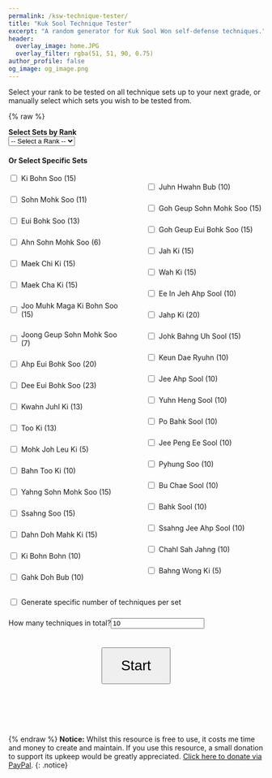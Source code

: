 ```yaml
---
permalink: /ksw-technique-tester/
title: "Kuk Sool Technique Tester"
excerpt: "A random generator for Kuk Sool Won self-defense techniques."
header:
  overlay_image: home.JPG
  overlay_filter: rgba(51, 51, 90, 0.75)
author_profile: false
og_image: og_image.png
---
```

Select your rank to be tested on all technique sets up to your next grade, or manually select which sets you wish to be tested from.

{% raw %}
<style>
  .correct {
    color: green;
    font-weight: bold;
  }

  .incorrect {
    color: red;
    font-weight: bold;
  }

  .inline-label {
    display: flex;
    align-items: center;
    margin-bottom: 5px;
  }

  #output {
    margin: 30px 0;
    font-size: 2.2em;
    font-weight: bold;
    text-align: center;
    min-height: 40px;
  }
  
  #feedback-buttons {
    display: flex;
    justify-content: center;       /* Center items horizontally */
    align-items: center;           /* Align vertically (optional) */
    gap: 20px;                     /* Space between buttons */
    margin: 30px auto;             /* Center container and add spacing */
    width: 100%;                   /* Ensure container takes full width */
    max-width: 100%;               /* Prevent accidental constraining */
    box-sizing: border-box;        /* Consistent layout behavior */
  }

  #feedback-buttons button {
    font-size: 3em;
    padding: 20px 30px;
    cursor: pointer;
  }

  #summary {
    margin-top: 30px;
    font-size: 1.2em;
  }

  input[type="radio"],
  input[type="checkbox"] {
    margin-right: 8px;
  }
  
  #start-button {
    display: block;
    font-size: 2em;
    padding: 18px 36px;
    cursor: pointer;
    margin: 20px auto;
  }

  .form-section {
    margin-bottom: 20px;
  }
  
  .checkbox-grid {
    column-count: 2;
    column-gap: 40px;
    max-width: 100%;
  }
  
  .checkbox-grid label {
    display: flex;                /* Keep checkbox + text on same line */
    align-items: center;
    break-inside: avoid;         /* Prevent splitting across columns */
    margin-bottom: 6px;
  }
  
  /* Mobile: switch to 1 column below 600px */
  @media screen and (max-width: 600px) {
    .checkbox-grid {
      column-count: 1;
    }
  }
</style>

<div class="form-section">
  <label for="categorySelect"><strong>Select Sets by Rank</strong></label><br>
  <select id="categorySelect">
    <option value="">-- Select a Rank --</option>
    <option value="white">White Belt</option>
    <option value="yellow">Yellow Belt</option>
    <option value="blue">Blue Belt</option>
    <option value="red">Red Belt</option>
    <option value="brown">Brown Belt</option>
    <option value="dbn">Dahn Bo Nim</option>
    <option value="jkn">Jo Kyo Nim</option>
    <option value="ksn">Kyo Sa Nim</option>
    <option value="psbn">Pu Sa Bum Nim</option>
    <option value="sbn">Sa Bum Nim</option>
  </select>
</div>

<div class="form-section">
  <strong>Or Select Specific Sets</strong><br><br>
  <div class="checkbox-grid">
      <label class="inline-label"><input type="checkbox" class="item" data-limit="15" value="Ki Bohn Soo"> Ki Bohn Soo (15)</label><br>
      <label class="inline-label"><input type="checkbox" class="item" data-limit="11" value="Sohn Mohk Soo"> Sohn Mohk Soo (11)</label><br>
      <label class="inline-label"><input type="checkbox" class="item" data-limit="13" value="Eui Bohk Soo"> Eui Bohk Soo (13)</label><br>
      <label class="inline-label"><input type="checkbox" class="item" data-limit="6" value="Ahn Sohn Mohk Soo"> Ahn Sohn Mohk Soo (6)</label><br>
      <label class="inline-label"><input type="checkbox" class="item" data-limit="15" value="Maek Chi Ki"> Maek Chi Ki (15)</label><br>
      <label class="inline-label"><input type="checkbox" class="item" data-limit="15" value="Maek Cha Ki"> Maek Cha Ki (15)</label><br>
      <label class="inline-label"><input type="checkbox" class="item" data-limit="15" value="Joo Muhk Maga Ki Bohn Soo"> Joo Muhk Maga Ki Bohn Soo (15)</label><br>
      <label class="inline-label"><input type="checkbox" class="item" data-limit="7" value="Joong Geup Sohn Mohk Soo"> Joong Geup Sohn Mohk Soo (7)</label><br>
      <label class="inline-label"><input type="checkbox" class="item" data-limit="20" value="Ahp Eui Bohk Soo"> Ahp Eui Bohk Soo (20)</label><br>
      <label class="inline-label"><input type="checkbox" class="item" data-limit="23" value="Dee Eui Bohk Soo"> Dee Eui Bohk Soo (23)</label><br>
      <label class="inline-label"><input type="checkbox" class="item" data-limit="13" value="Kwahn Juhl Ki"> Kwahn Juhl Ki (13)</label><br>
      <label class="inline-label"><input type="checkbox" class="item" data-limit="13" value="Too Ki"> Too Ki (13)</label><br>
      <label class="inline-label"><input type="checkbox" class="item" data-limit="5" value="Mohk Joh Leu Ki"> Mohk Joh Leu Ki (5)</label><br>
      <label class="inline-label"><input type="checkbox" class="item" data-limit="10" value="Bahn Too Ki"> Bahn Too Ki (10)</label><br>
      <label class="inline-label"><input type="checkbox" class="item" data-limit="15" value="Yahng Sohn Mohk Soo"> Yahng Sohn Mohk Soo (15)</label><br>
      <label class="inline-label"><input type="checkbox" class="item" data-limit="15" value="Ssahng Soo"> Ssahng Soo (15)</label><br>
      <label class="inline-label"><input type="checkbox" class="item" data-limit="15" value="Dahn Doh Mahk Ki"> Dahn Doh Mahk Ki (15)</label><br>
      <label class="inline-label"><input type="checkbox" class="item" data-limit="10" value="Ki Bohn Bohn"> Ki Bohn Bohn (10)</label><br>
      <label class="inline-label"><input type="checkbox" class="item" data-limit="10" value="Gahk Doh Bub"> Gahk Doh Bub (10)</label><br>
      <label class="inline-label"><input type="checkbox" class="item" data-limit="10" value="Juhn Hwahn Bub"> Juhn Hwahn Bub (10)</label><br>
      <label class="inline-label"><input type="checkbox" class="item" data-limit="15" value="Goh Geup Sohn Mohk Soo"> Goh Geup Sohn Mohk Soo (15)</label><br>
      <label class="inline-label"><input type="checkbox" class="item" data-limit="15" value="Goh Geup Eui Bohk Soo"> Goh Geup Eui Bohk Soo (15)</label><br>
      <label class="inline-label"><input type="checkbox" class="item" data-limit="15" value="Jah Ki"> Jah Ki (15)</label><br>
      <label class="inline-label"><input type="checkbox" class="item" data-limit="15" value="Wah Ki"> Wah Ki (15)</label><br>
      <label class="inline-label"><input type="checkbox" class="item" data-limit="10" value="Ee In Jeh Ahp Sool"> Ee In Jeh Ahp Sool (10)</label><br>
      <label class="inline-label"><input type="checkbox" class="item" data-limit="20" value="Jahp Ki"> Jahp Ki (20)</label><br>
      <label class="inline-label"><input type="checkbox" class="item" data-limit="15" value="Johk Bahng Uh Sool"> Johk Bahng Uh Sool (15)</label><br>
      <label class="inline-label"><input type="checkbox" class="item" data-limit="10" value="Keun Dae Ryuhn"> Keun Dae Ryuhn (10)</label><br>
      <label class="inline-label"><input type="checkbox" class="item" data-limit="10" value="Jee Ahp Sool"> Jee Ahp Sool (10)</label><br>
      <label class="inline-label"><input type="checkbox" class="item" data-limit="10" value="Yuhn Heng Sool"> Yuhn Heng Sool (10)</label><br>
      <label class="inline-label"><input type="checkbox" class="item" data-limit="10" value="Po Bahk Sool"> Po Bahk Sool (10)</label><br>
      <label class="inline-label"><input type="checkbox" class="item" data-limit="10" value="Jee Peng Ee Sool"> Jee Peng Ee Sool (10)</label><br>
      <label class="inline-label"><input type="checkbox" class="item" data-limit="10" value="Pyhung Soo"> Pyhung Soo (10)</label><br>
      <label class="inline-label"><input type="checkbox" class="item" data-limit="10" value="Bu Chae Sool"> Bu Chae Sool (10)</label><br>
      <label class="inline-label"><input type="checkbox" class="item" data-limit="10" value="Bahk Sool"> Bahk Sool (10)</label><br>
      <label class="inline-label"><input type="checkbox" class="item" data-limit="10" value="Ssahng Jee Ahp Sool"> Ssahng Jee Ahp Sool (10)</label><br>
      <label class="inline-label"><input type="checkbox" class="item" data-limit="10" value="Chahl Sah Jahng"> Chahl Sah Jahng (10)</label><br>
      <label class="inline-label"><input type="checkbox" class="item" data-limit="5" value="Bahng Wong Ki"> Bahng Wong Ki (5)</label><br>
  </div>
</div>

<div class="form-section">
  <label class="inline-label"><input type="checkbox" id="perItemMode" onclick="togglePerItemInput()"> Generate specific number of techniques per set</label><br>
  <div id="singleCountInput">
    <label>How many techniques in total?<input type="number" id="numberToGenerate" min="1" value="10"></label>
  </div>
  <div id="perItemInputs" style="display:none;">
    <label>How many techniques per selected set? <input type="number" id="perItemCount" min="1" value="2"></label>
    <label class="inline-label"><input type="checkbox" id="randomOrder"> Randomise order of sets</label>
  </div>
  <br>
  <button id="start-button" onclick="startGeneration()">Start</button>
</div>

<div id="output"></div>

<div id="feedback-buttons" style="text-align: center; display: none;">
  <button onclick="rateItem('correct')">👍</button>
  <button onclick="rateItem('incorrect')">👎</button>
</div>

<div id="summary"></div>

<script>
  const categoryMap = {
    white: ['Ki Bohn Soo'],
    yellow: ['white', 'Sohn Mohk Soo'],
    blue: ['yellow', 'Eui Bohk Soo'],
    red: ['blue', 'Ahn Sohn Mohk Soo', 'Maek Chi Ki'],
    brown: ['red', 'Maek Cha Ki', 'Joo Muhk Maga Ki Bohn Soo'],
    dbn: ['brown', 'Joong Geup Sohn Mohk Soo', 'Ahp Eui Bohk Soo', 'Dee Eui Bohk Soo', 'Kwahn Juhl Ki', 'Too Ki', 'Mohk Joh Leu Ki', 'Bahn Too Ki', 'Yahng Sohn Mohk Soo', 'Ssahng Soo', 'Dahn Doh Mahk Ki'],
    jkn: ['dbn', 'Ki Bohn Bohn', 'Gahk Doh Bub', 'Juhn Hwahn Bub', 'Goh Geup Sohn Mohk Soo', 'Goh Geup Eui Bohk Soo', 'Jah Ki', 'Wah Ki', 'Ee In Jeh Ahp Sool', 'Jahp Ki', 'Johk Bahng Uh Sool', 'Keun Dae Ryuhn'],
    ksn: ['jkn', 'Jee Ahp Sool', 'Yuhn Heng Sool', 'Po Bahk Sool','Jee Peng Ee Sool'],
    psbn: ['ksn', 'Pyhung Soo', 'Bu Chae Sool', 'Bahk Sool'],
    sbn: ['psbn','Ssahng Jee Ahp Sool', 'Chahl Sah Jahng', 'Bahng Wong Ki']
  };

  function expandCategory(cat, visited = new Set()) {
    if (visited.has(cat)) return [];
    visited.add(cat);
    if (!categoryMap[cat]) return [cat];
    return categoryMap[cat].flatMap(sub => expandCategory(sub, visited));
  }

  function togglePerItemInput() {
    const isPer = document.getElementById('perItemMode').checked;
    document.getElementById('perItemInputs').style.display = isPer ? 'block' : 'none';
    document.getElementById('singleCountInput').style.display = isPer ? 'none' : 'block';
  }

  function gatherSelectedItems() {
    const cat = document.querySelector('input[name="category"]:checked');
    if (cat) return expandCategory(cat.dataset.category);
    return Array.from(document.querySelectorAll('.item:checked')).map(cb => cb.value);
  }

  function buildTechniqueList(sets, count, perMode) {
    const list = [];

    if (perMode) {
      sets.forEach(setName => {
        const checkbox = document.querySelector(`.item[value="${setName}"]`);
        const limit = parseInt(checkbox?.dataset.limit || '10');
        const availableNumbers = Array.from({ length: limit }, (_, i) => i + 1);
        shuffle(availableNumbers);
        for (let i = 0; i < Math.min(count, availableNumbers.length); i++) {
        list.push(`${setName}: ${availableNumbers[i]}`);
        }
      });
    } else {
      const pool = sets.map(setName => {
        const checkbox = document.querySelector(`.item[value="${setName}"]`);
        return {
          setName,
          limit: parseInt(checkbox?.dataset.limit || '10')
        };
      });

      for (let i = 0; i < count; i++) {
        const entry = pool[Math.floor(Math.random() * pool.length)];
        const n = Math.floor(Math.random() * entry.limit) + 1;
        list.push(`${entry.setName} ${n}`);
      }
    }

    return list;
  }

  function shuffle(arr) {
    for (let i = arr.length - 1; i > 0; i--) {
      const j = Math.floor(Math.random() * (i + 1));
      [arr[i], arr[j]] = [arr[j], arr[i]];
    }
    return arr;
  }

  let currentList = [];
  let currentIndex = 0;

  function displayNext() {
    const output = document.getElementById('output');
    if (currentIndex < currentList.length) {
      output.textContent = currentList[currentIndex];
      document.getElementById('feedback-buttons').style.display = 'block';
    } else {
      output.textContent = 'Summary';
      document.getElementById('feedback-buttons').style.display = 'none';
    }
  }

  function startGeneration() {
    currentIndex = 0;
    document.getElementById('summary').innerHTML = '';

    const selectedItems = gatherSelectedItems();
    if (!selectedItems.length) {
      alert("Select at least one set of techniques.");
      return;
    }

    const perMode = document.getElementById('perItemMode').checked;
    const count = parseInt(document.getElementById(perMode ? 'perItemCount' : 'numberToGenerate').value || '1');
    if (isNaN(count) || count < 1) {
      alert("Enter a valid number.");
      return;
    }

    currentList = buildTechniqueList(selectedItems, count, perMode);
    if (!perMode && document.getElementById('randomOrder').checked) {
      shuffle(currentList);
    }

    displayNext();
  }

  function rateItem(feedback) {
    const summary = document.getElementById('summary');
    const span = document.createElement('span');
    span.textContent = currentList[currentIndex];
    span.className = feedback === 'correct' ? 'correct' : 'incorrect';
    summary.appendChild(span);
    summary.appendChild(document.createElement('br'));

    currentIndex++;
    displayNext();
  }

  window.addEventListener('load', function () {
    document.getElementById('categorySelect').addEventListener('change', function () {
        const selected = this.value;
        const sets = selected ? expandCategory(selected) : [];
        document.querySelectorAll('.item').forEach(cb => {
            cb.checked = sets.includes(cb.value);
        });
    });

    document.querySelectorAll('.item').forEach(cb => {
        cb.addEventListener('change', () => {
            const selected = Array.from(document.querySelectorAll('.item:checked')).map(cb => cb.value).sort().join('|');
            let matched = false;
        
            for (const key in categoryMap) {
            const items = expandCategory(key).sort().join('|');
            if (items === selected) {
                document.getElementById('categorySelect').value = key;
                matched = true;
                break;
            }
            }
        
            if (!matched) {
            document.getElementById('categorySelect').value = '';
            }
        });
    });

    document.getElementById('perItemMode').addEventListener('change', togglePerItemInput);

    togglePerItemInput();
  });
</script>
{% endraw %}
**Notice:** Whilst this resource is free to use, it costs me time and money to create and maintain. If you use this resource, a small donation to support its upkeep would be greatly appreciated. [Click here to donate via PayPal](https://paypal.me/sh4y).
{: .notice}